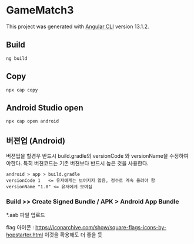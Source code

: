 # GameMatch3

This project was generated with [Angular CLI](https://github.com/angular/angular-cli) version 13.1.2.

## Build
```
ng build
```
## Copy
```
npx cap copy
```

## Android Studio open

```
npx cap open android
```

## 버젼업 (Android)
버젼업을 할경우 반드시 build.gradle의 versionCode 와 versionName을 수정하여야한다. 특히 버젼코드는 기존 버젼보다 반드시 높은 것을 사용한다.
```
android > app > build.gradle
versionCode 1   <= 유저에게는 보여지지 않음, 정수로 계속 올려야 함
versionName "1.0" <= 유저에게 보여짐
```


### Build >> Create Signed Bundle / APK > Android App Bundle

*.aab 파일 업로드


flag 아이콘 : https://iconarchive.com/show/square-flags-icons-by-hopstarter.html  이것을 확용해도 더 좋을 듯